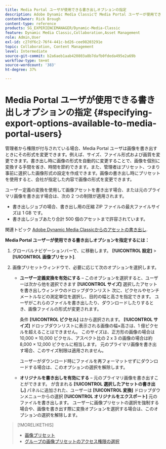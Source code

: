 ```yaml
---
title: Media Portal ユーザが使用できる書き出しオプションの指定
description: Adobe Dynamic Media Classicで Media Portal ユーザーが使用できる書き出しオプションを指定する方法を説明します。
contentOwner: Rick Brough
content-type: reference
products: SG_EXPERIENCEMANAGER/Dynamic-Media-Classic
feature: Dynamic Media Classic,Collaboration,Asset Management
role: Admin,User
exl-id: c27df6c2-76f4-441c-bd26-cee98203291e
topic: Collaboration, Content Management
level: Intermediate
source-git-commit: b2a6aeb1aab420803a8b7dafb0fdeda495e2a69b
workflow-type: tm+mt
source-wordcount: '383'
ht-degree: 37%

---
```


# Media Portal ユーザが使用できる書き出しオプションの指定 {#specifying-export-options-available-to-media-portal-users}

管理者から権限が付与されている場合、Media Portal ユーザは画像を書き出すときにその形式を変更できます。例えば、サイズ、ファイル形式および画質を変更できます。書き出し時に画像の形式を自動的に変更することで、画像を個別に変換する手間を省き、時間を節約できます。また、管理者はプリセット、つまり事前に選択した画像形式の設定を作成できます。画像の書き出し時にプリセットを使用すると、会社が指定した内容で画像の形式を変更できます。

ユーザー定義の変換を使用して画像アセットを書き出す場合、または元のプライマリ画像を書き出す場合は、次の 2 つの制限が適用されます。

* 書き出しジョブの場合、書き出し用の圧縮 ZIP ファイルの最大ファイルサイズは 1 GB です。
* 書き出しジョブあたり合計 500 個のアセットまで許容されています。

関連トピック [Adobe Dynamic Media Classicからのアセットの書き出し](exporting-assets-from-dmc.md#exporting-assets-from_dmc).

**Media Portal ユーザーが使用できる書き出しオプションを指定するには：**

1. グローバルナビゲーションバーで、に移動します。 **[!UICONTROL 設定]** > **[!UICONTROL 画像プリセット]**.
1. 画像プリセットウィンドウで、必要に応じて次のオプションを選択します。

   * **ユーザー定義変換を有効にする**  – このオプションを選択すると、ユーザーは次から他を選択できます **[!UICONTROL サイズ]** 選択したアセットを書き出しウィンドウのドロップダウンリスト 次に、ピクセルやセンチメートルなどの測定単位を選択し、目的の幅と高さを指定できます。 ユーザがこれらのファイルを書き出したり、ダウンロードしたりするとき、画像ファイルの形式が変更されます。

     条件 **[!UICONTROL ピクセル]** はから選択されます。 **[!UICONTROL サイズ]** ドロップダウンリストに表示される画像の幅×高さは、1 億ピクセルを超えることはできません。 このサイズは、正方形の画像の場合は 10,000 × 10,000 ピクセル、アスペクト比の 2 x 3 の画像の場合は約 8,000 × 12,000 ピクセルに相当します。 元のプライマリ画像を書き出す場合、このサイズ制限は適用されません。

     ユーザーがダウンロード時にファイルを再フォーマットせずにダウンロードする場合は、このオプションの選択を解除します。

   * **オリジナルを書き出しを有効にする**  – 元のプライマリ画像を書き出すことができます。 が含まれる **[!UICONTROL 選択したアセットの書き出し]** パネルに追加された、ユーザーは **[!UICONTROL 変換]** ドロップダウンメニューからの選択 **[!UICONTROL オリジナルをエクスポート]** 元のファイルを書き出します。 ユーザーに画像プリセットの選択を強制する場合や、画像を書き出す際に変換オプションを選択する場合は、このオプションの選択を解除します。

>[!MORELIKETHIS]
>
>* [画像プリセット](application-setup.md#image_presets)
>* [グループの画像プリセットのアクセス権限の選択](creating-media-portal-groups.md#choosing_image_preset_access_permissions_for_a_group)
